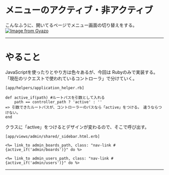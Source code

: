 # メニューのアクティブ・非アクティブ
こんなふうに、開いてるページでメニュー画面の切り替えをする。    
[![Image from Gyazo](https://i.gyazo.com/03f817abd78faedca7857e8950d37595.png)](https://gyazo.com/03f817abd78faedca7857e8950d37595)
***

# やること
JavaScriptを使ったりとやり方は色々あるが、今回は Rubyのみで実装する。      
「現在のリクエストで使われているコントローラ」で分けていく。
~~~
[app/helpers/application_helper.rb]

def active_if(path) #ルートパスを引数として入れる
    path == controller_path ? 'active' : ''
=> 引数できたルートパスが、コントローラーのパスなら「active」をつける。　違うならつけない。
end
~~~

クラスに「active」をつけるとデザインが変わるので、そこで呼び出す。
~~~
[app/views/admin/shared/_sidebar.html.erb]

<%= link_to admin_boards_path, class: "nav-link #{active_if('admin/boards')}" do %>
            
<%= link_to admin_users_path, class: "nav-link #{active_if('admin/users')}" do %>
~~~
***
